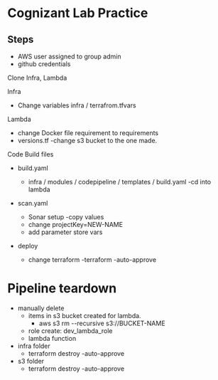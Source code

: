 # Cognizant Lab Practice

## Steps
- AWS user assigned to group admin
- github credentials

Clone Infra, Lambda

Infra
- Change variables infra / terrafrom.tfvars

Lambda
- change Docker file requirement to requirements
- versions.tf  -change s3 bucket to the one made.

Code Build files
- build.yaml
  - infra / modules / codepipeline / templates / build.yaml -cd into lambda

- scan.yaml
  - Sonar setup -copy values
  - change projectKey=NEW-NAME
  - add parameter store vars

- deploy
  - change terraform -terraform -auto-approve


# Pipeline teardown
- manually delete
  - items in s3 bucket created for lambda.
    - aws s3 rm --recursive s3://BUCKET-NAME
  - role create: dev_lambda_role
  - lambda function
- infra folder
  - terraform destroy -auto-approve
- s3 folder
  - terraform destroy -auto-approve